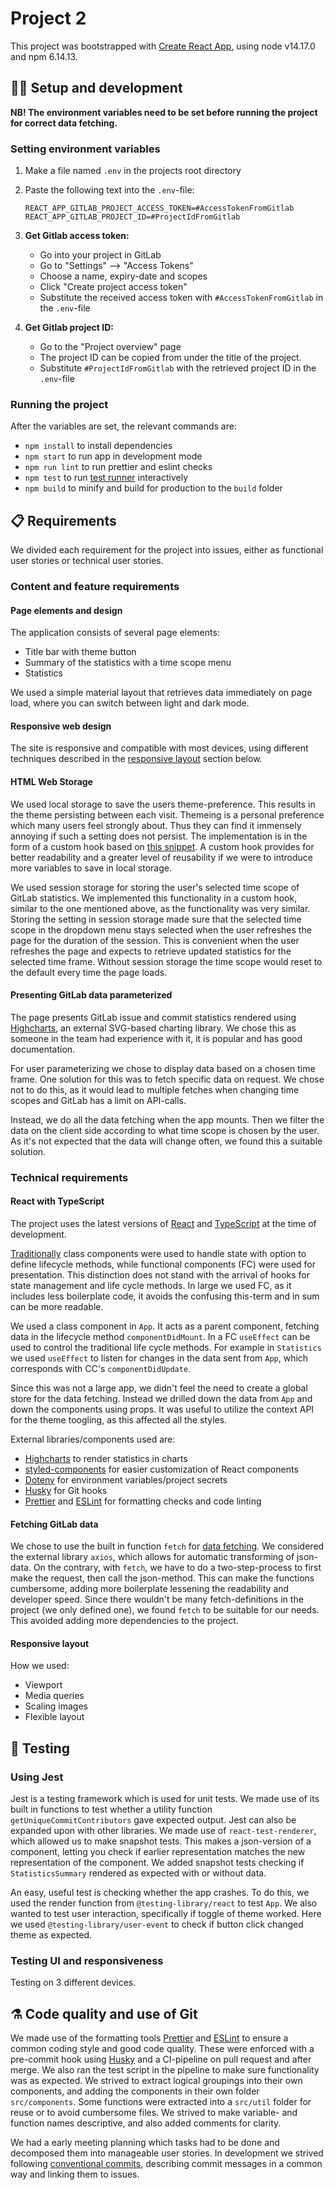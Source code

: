 # Project 2

This project was bootstrapped with [Create React App](https://github.com/facebook/create-react-app), using node v14.17.0 and npm 6.14.13.

## 👩‍💻 Setup and development

**NB! The environment variables need to be set before running the project for correct data fetching.**

### Setting environment variables

1. Make a file named `.env` in the projects root directory
2. Paste the following text into the `.env`-file:

   ```text
   REACT_APP_GITLAB_PROJECT_ACCESS_TOKEN=#AccessTokenFromGitlab
   REACT_APP_GITLAB_PROJECT_ID=#ProjectIdFromGitlab
   ```

3. **Get Gitlab access token:**

   - Go into your project in GitLab
   - Go to "Settings" --> "Access Tokens"
   - Choose a name, expiry-date and scopes
   - Click "Create project access token"
   - Substitute the received access token with `#AccessTokenFromGitlab` in the `.env`-file

4. **Get Gitlab project ID:**
   - Go to the "Project overview" page
   - The project ID can be copied from under the title of the project.
   - Substitute `#ProjectIdFromGitlab` with the retrieved project ID in the `.env`-file

### Running the project

After the variables are set, the relevant commands are:

- `npm install` to install dependencies
- `npm start` to run app in development mode
- `npm run lint` to run prettier and eslint checks
- `npm test` to run [test runner](https://facebook.github.io/create-react-app/docs/running-tests) interactively
- `npm build` to minify and build for production to the `build` folder

## 📋 Requirements

We divided each requirement for the project into issues, either as functional user stories or technical user stories.

### Content and feature requirements

#### Page elements and design

The application consists of several page elements:

- Title bar with theme button
- Summary of the statistics with a time scope menu
- Statistics

We used a simple material layout that retrieves data immediately on page load, where you can switch between light and dark mode.

#### Responsive web design

The site is responsive and compatible with most devices, using different techniques described in the [responsive layout](#Responsive_layout) section below.

#### HTML Web Storage

We used local storage to save the users theme-preference. This results in the theme persisting between each visit. Themeing is a personal preference which many users feel strongly about. Thus they can find it immensely annoying if such a setting does not persist. The implementation is in the form of a custom hook based on [this snippet](https://usehooks.com/useLocalStorage/). A custom hook provides for better readability and a greater level of reusability if we were to introduce more variables to save in local storage.

We used session storage for storing the user's selected time scope of GitLab statistics. We implemented this functionality in a custom hook, similar to the one mentioned above, as the functionality was very similar. Storing the setting in session storage made sure that the selected time scope in the dropdown menu stays selected when the user refreshes the page for the duration of the session. This is convenient when the user refreshes the page and expects to retrieve updated statistics for the selected time frame. Without session storage the time scope would reset to the default every time the page loads.

#### Presenting GitLab data parameterized

The page presents GitLab issue and commit statistics rendered using [Highcharts](https://www.npmjs.com/package/highcharts), an external SVG-based charting library. We chose this as someone in the team had experience with it, it is popular and has good documentation.

For user parameterizing we chose to display data based on a chosen time frame. One solution for this was to fetch specific data on request. We chose not to do this, as it would lead to multiple fetches when changing time scopes and GitLab has a limit on API-calls.

Instead, we do all the data fetching when the app mounts. Then we filter the data on the client side according to what time scope is chosen by the user. As it's not expected that the data will change often, we found this a suitable solution.

### Technical requirements

#### React with TypeScript

The project uses the latest versions of [React](https://reactjs.org/) and [TypeScript](https://www.typescriptlang.org/) at the time of development.

[Traditionally](https://www.twilio.com/blog/react-choose-functional-components) class components were used to handle state with option to define lifecycle methods, while functional components (FC) were used for presentation. This distinction does not stand with the arrival of hooks for state management and life cycle methods. In large we used FC, as it includes less boilerplate code, it avoids the confusing this-term and in sum can be more readable.

We used a class component in `App`. It acts as a parent component, fetching data in the lifecycle method `componentDidMount`. In a FC `useEffect` can be used to control the traditional life cycle methods. For example in `Statistics` we used `useEffect` to listen for changes in the data sent from `App`, which corresponds with CC's `componentDidUpdate`.

Since this was not a large app, we didn't feel the need to create a global store for the data fetching. Instead we drilled down the data from `App` and down the components using props. It was useful to utilize the context API for the theme toogling, as this affected all the styles.

External libraries/components used are:

- [Highcharts](https://www.npmjs.com/package/highcharts) to render statistics in charts
- [styled-components](https://styled-components.com/) for easier customization of React components
- [Dotenv](https://github.com/motdotla/dotenv) for environment variables/project secrets
- [Husky](https://typicode.github.io/husky/) for Git hooks
- [Prettier](https://prettier.io/) and [ESLint](https://eslint.org/) for formatting checks and code linting

#### Fetching GitLab data

We chose to use the built in function `fetch` for [data fetching](https://www.geeksforgeeks.org/difference-between-fetch-and-axios-js-for-making-http-requests/). We considered the external library `axios`, which allows for automatic transforming of json-data. On the contrary, with `fetch`, we have to do a two-step-process to first make the request, then call the json-method. This can make the functions cumbersome, adding more boilerplate lessening the readability and developer speed. Since there wouldn't be many fetch-definitions in the project (we only defined one), we found `fetch` to be suitable for our needs. This avoided adding more dependencies to the project.

#### Responsive layout

How we used:

- Viewport
- Media queries
- Scaling images
- Flexible layout

## 🧪 Testing

### Using Jest

Jest is a testing framework which is used for unit tests. We made use of its built in functions to test whether a utility function `getUniqueCommitContributors` gave expected output. Jest can also be expanded upon with other libraries. We made use of `react-test-renderer`, which allowed us to make snapshot tests. This makes a json-version of a component, letting you check if earlier representation matches the new representation of the component. We added snapshot tests checking if `StatisticsSummary` rendered as expected with or without data.

An easy, useful test is checking whether the app crashes. To do this, we used the render function from `@testing-library/react` to test `App`. We also wanted to test user interaction, specifically if toggle of theme worked. Here we used `@testing-library/user-event` to check if button click changed theme as expected.

### Testing UI and responsiveness

Testing on 3 different devices.

## ⚗️ Code quality and use of Git

We made use of the formatting tools [Prettier](https://prettier.io/) and [ESLint](https://eslint.org/) to ensure a common coding style and good code quality. These were enforced with a pre-commit hook using [Husky](https://typicode.github.io/husky/) and a CI-pipeline on pull request and after merge. We also ran the test script in the pipeline to make sure functionality was as expected. We strived to extract logical groupings into their own components, and adding the components in their own folder `src/components`. Some functions were extracted into a `src/util` folder for reuse or to avoid cumbersome files. We strived to make variable- and function names descriptive, and also added comments for clarity.

We had a early meeting planning which tasks had to be done and decomposed them into manageable user stories. In development we strived following [conventional commits](https://www.conventionalcommits.org/en/v1.0.0/), describing commit messages in a common way and linking them to issues.

